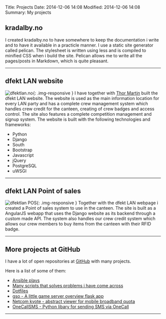 Title: Projects
Date: 2014-12-06 14:08
Modified: 2014-12-06 14:08
Summary: My projects

<div class="project" markdown="1">

## kradalby.no
I created kradalby.no to have somewhere to keep the documentation i write and to have it available in a practicle manner. I use a static site generator called pelican. The stylesheet is written using less and is compiled to minified CSS when i build the site. Pelican allows me to write all the pages/posts in Markdown, which is quite pleasant.

</div>

* * *

<div class="project" markdown="1">

## dfekt LAN website
![dfektlan.no](/img/dfektlan.png){: .img-responsive }
I have together with [Thor Martin](https://github.com/thormartin91) built the dfekt LAN website. The website is used as the main information location for every LAN party and has a complete crew management system which handles crew credit for the canteen, creating of crew badges and access control. The site also features a complete competition management and signup system. The website is built with the following technologies and frameworks:

* Python
* Django
* South
* Bootstrap
* Javascript
* jQuery
* PostgreSQL
* uWSGI

</div>

* * *

<div class="project" markdown="1">

## dfekt LAN Point of sales
![dfektlan POS](/img/dfektlanpos.png){: .img-responsive }
Together with the dfekt LAN webpage i created a Point of sales system to use in the canteen. The site is built as a AngularJS webapp that uses the Django website as its backend through a custom made API. The system also handles our crew credit system which allows our crew members to buy items from the canteen with their RFID badge.
</div>

* * *

<div class="project" markdown="1">

## More projects at GitHub
I have a lot of open repositories at [GitHub](https://github.com/kradalby) with many projects. 

Here is a list of some of them: 

* [Ansible plays](https://github.com/kradalby/plays)
* [Many scripts that solves problems i have come across](https://github.com/kradalby/scripts)
* [Dotfiles](https://github.com/kradalby/dotfiles)
* [gso - A little game server overview flask app](https://github.com/kradalby/gso)
* [Netcom kvote - abstract viewer for mobile broadband quota](https://github.com/kradalby/netcom-kvote)
* [OneCallSMS - Python libary for sending SMS via OneCall](https://github.com/kradalby/OneCallSMS)

</div>

* * *

<div class="project" markdown="1">

</div>
